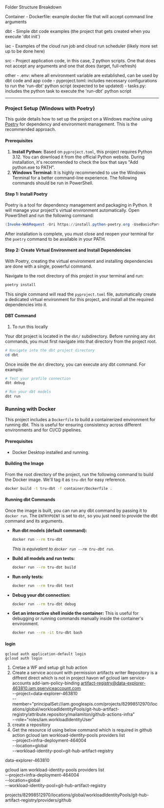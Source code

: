 Folder Structure Breakdown 

Container 
    - Dockerfile: example docker file that will accept command line arguments

dbt 
    - Simple dbt code examples (the project that gets created when you execute 'dbt init')

iac 
    - Examples of the cloud run job and cloud run scheduler (likely more set up to be done here)

src
    - Project application code, in this case, 2 python scripts. One that does not accept any arguments and one that does (target, full-refresh)

other
    - .env: where all environment variable are established, can be used by dbt code and app code
    - pyproject.toml: includes necessary configurations to run the 'run-dbt' python script (expected to be updated)
    - tasks.py: includes the python task to execute the 'run-dbt' python script

---

### Project Setup (Windows with Poetry)

This guide details how to set up the project on a Windows machine using [Poetry](https://python-poetry.org/) for dependency and environment management. This is the recommended approach.

#### Prerequisites

1.  **Install Python:** Based on `pyproject.toml`, this project requires Python 3.12. You can download it from the official Python website. During installation, it's recommended to check the box that says "Add python.exe to PATH".
2.  **Windows Terminal:** It is highly recommended to use the Windows Terminal for a better command-line experience. The following commands should be run in PowerShell.

#### Step 1: Install Poetry

Poetry is a tool for dependency management and packaging in Python. It will manage your project's virtual environment automatically. Open PowerShell and run the following command:

```powershell
(Invoke-WebRequest -Uri https://install.python-poetry.org -UseBasicParsing).Content | py -
```

After installation is complete, you must close and reopen your terminal for the `poetry` command to be available in your PATH.

#### Step 2: Create Virtual Environment and Install Dependencies

With Poetry, creating the virtual environment and installing dependencies are done with a single, powerful command.

Navigate to the root directory of this project in your terminal and run:

```bash
poetry install
```

This single command will read the `pyproject.toml` file, automatically create a dedicated virtual environment for this project, and install all the required dependencies into it.


#### DBT Command 
1. To run this locally 

Your dbt project is located in the `dbt/` subdirectory. Before running any `dbt` commands, you must first navigate into that directory from the project root.

```powershell
# Navigate into the dbt project directory
cd dbt
```

Once inside the `dbt` directory, you can execute any dbt command. For example:

```bash
# Test your profile connection
dbt debug

# Run your dbt models
dbt run
```

### Running with Docker

This project includes a `Dockerfile` to build a containerized environment for running dbt. This is useful for ensuring consistency across different environments and for CI/CD pipelines.

#### Prerequisites

- Docker Desktop installed and running.

#### Building the Image

From the root directory of the project, run the following command to build the Docker image. We'll tag it as `tru-dbt` for easy reference.

```bash
docker build -t tru-dbt -f container/Dockerfile .
```

#### Running dbt Commands

Once the image is built, you can run any dbt command by passing it to `docker run`. The `ENTRYPOINT` is set to `dbt`, so you just need to provide the dbt command and its arguments.

- **Run dbt models (default command):**
  ```bash
  docker run --rm tru-dbt
  ```
  *This is equivalent to `docker run --rm tru-dbt run`.*

- **Build all models and run tests:**
  ```bash
  docker run --rm tru-dbt build
  ```

- **Run only tests:**
  ```bash
  docker run --rm tru-dbt test
  ```

- **Debug your dbt connection:**
  ```bash
  docker run --rm tru-dbt debug
  ```

- **Get an interactive shell inside the container:**
  This is useful for debugging or running commands manually inside the container's environment.
  ```bash
  docker run --rm -it tru-dbt bash
  ```

#### login  
 ```
 gcloud auth application-default login
 gcloud auth login
 ```


 1. Cretae a WF and setup git hub action 
 2. Create a service account with permission artifacts writer
      Repository is a diffrent direct which is not in project havon wf
      gcloud iam service-accounts add-iam-policy-binding artifact-registry@data-explorer-463810.iam.gserviceaccount.com \
        --project=data-explorer-463810 \
        --member="principalSet://iam.googleapis.com/projects/82998512970/locations/global/workloadIdentityPools/git-hub-artifact-registry/attribute.repository/mailamiton/github-actions-infra" \
        --role="roles/iam.workloadIdentityUser"
 3. create a repository 
 4. Get the resource id using below command  which is required in github action
      gcloud iam workload-identity-pools providers list \
    --project=infra-deployment-464004 \
    --location=global \
    --workload-identity-pool=git-hub-artifact-registry


data-explorer-463810




gcloud iam workload-identity-pools providers list \
  --project=infra-deployment-464004 \
  --location=global \
  --workload-identity-pool=git-hub-artifact-registry

projects/82998512970/locations/global/workloadIdentityPools/git-hub-artifact-registry/providers/github
